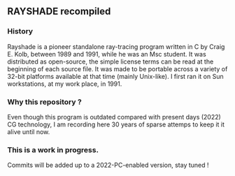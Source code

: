## RAYSHADE recompiled
### History
Rayshade is a pioneer standalone ray-tracing program written in C by Craig E. Kolb, between 1989 and 1991,
while he was an Msc student.
It was distributed as open-source, the simple license terms can be read at the beginning of each source file.
It was made to be portable across a variety of 32-bit platforms available at that time (mainly Unix-like).
I first ran it on Sun workstations, at my work place, in 1991.
### Why this repository ?
Even though this program is outdated compared with present days (2022) CG technology,
I am recording here 30 years of sparse attemps to keep it it alive until now. 
### This is a work in progress.
Commits will be added up to a 2022-PC-enabled version, stay tuned !
